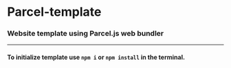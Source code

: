 # Parcel-template

### Website template using Parcel.js web bundler

---

#### To initialize template use `npm i` or `npm install` in the terminal.
